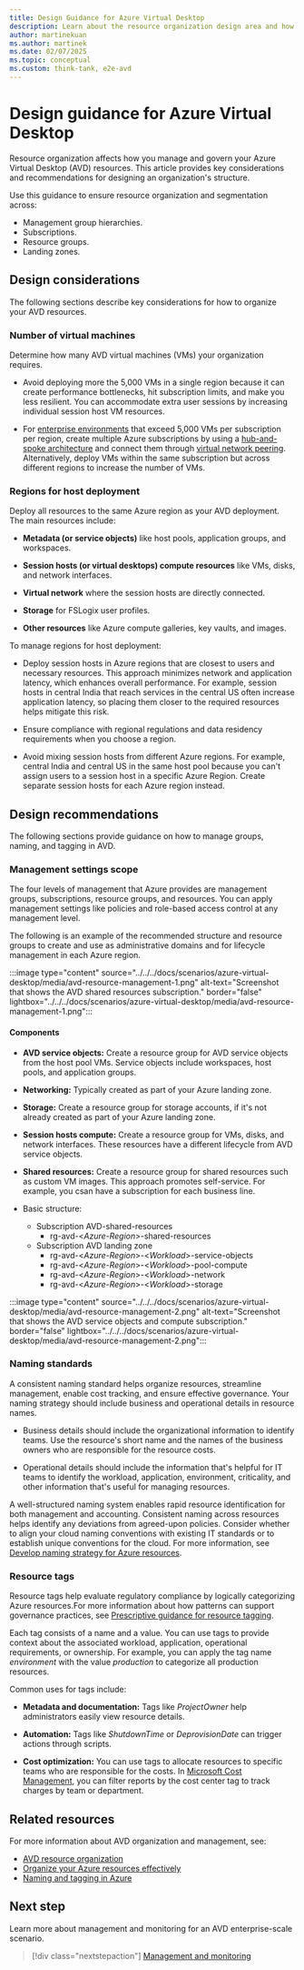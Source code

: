 ```yaml
---
title: Design Guidance for Azure Virtual Desktop
description: Learn about the resource organization design area and how to apply it to your Azure Virtual Desktop implementation effectively.
author: martinekuan
ms.author: martinek
ms.date: 02/07/2025
ms.topic: conceptual
ms.custom: think-tank, e2e-avd
---
```


# Design guidance for Azure Virtual Desktop

Resource organization affects how you manage and govern your Azure Virtual Desktop (AVD) resources. This article provides key considerations and recommendations for designing an organization's structure.

Use this guidance to ensure resource organization and segmentation across:

- Management group hierarchies.
- Subscriptions.
- Resource groups.
- Landing zones.

## Design considerations

The following sections describe key considerations for how to organize your AVD resources.

### Number of virtual machines

Determine how many AVD virtual machines (VMs) your organization requires.

- Avoid deploying more the 5,000 VMs in a single region because it can create performance bottlenecks, hit subscription limits, and make you less resilient. You can accommodate extra user sessions by increasing individual session host VM resources.

- For [enterprise environments](/azure/architecture/example-scenario/azure-virtual-desktop/azure-virtual-desktop) that exceed 5,000 VMs per subscription per region, create multiple Azure subscriptions by using a [hub-and-spoke architecture](/azure/cloud-adoption-framework/ready/azure-best-practices/hub-spoke-network-topology) and connect them through [virtual network peering](/azure/virtual-network/virtual-network-peering-overview). Alternatively, deploy VMs within the same subscription but across different regions to increase the number of VMs.

### Regions for host deployment

Deploy all resources to the same Azure region as your AVD deployment. The main resources include:

- **Metadata (or service objects)** like host pools, application groups, and workspaces.

- **Session hosts (or virtual desktops) compute resources** like VMs, disks, and network interfaces.

- **Virtual network** where the session hosts are directly connected.

- **Storage** for FSLogix user profiles.

- **Other resources** like Azure compute galleries, key vaults, and images.

To manage regions for host deployment:

- Deploy session hosts in Azure regions that are closest to users and necessary resources. This approach minimizes network and application latency, which enhances overall performance. For example, session hosts in central India that reach services in the central US often increase application latency, so placing them closer to the required resources helps mitigate this risk.

- Ensure compliance with regional regulations and data residency requirements when you choose a region.

- Avoid mixing session hosts from different Azure regions. For example, central India and central US in the same host pool because you can't assign users to a session host in a specific Azure Region. Create separate session hosts for each Azure region instead.

## Design recommendations

The following sections provide guidance on how to manage groups, naming, and tagging in AVD.

### Management settings scope

The four levels of management that Azure provides are management groups, subscriptions, resource groups, and resources. You can apply management settings like policies and role-based access control at any management level.

The following is an example of the recommended structure and resource groups to create and use as administrative domains and for lifecycle management in each Azure region.

:::image type="content" source="../../../docs/scenarios/azure-virtual-desktop/media/avd-resource-management-1.png" alt-text="Screenshot that shows the AVD shared resources subscription." border="false" lightbox="../../../docs/scenarios/azure-virtual-desktop/media/avd-resource-management-1.png":::

#### Components

- **AVD service objects:** Create a resource group for AVD service objects from the host pool VMs. Service objects include workspaces, host pools, and application groups.

- **Networking:** Typically created as part of your Azure landing zone.

- **Storage:** Create a resource group for storage accounts, if it's not already created as part of your Azure landing zone.

- **Session hosts compute:** Create a resource group for VMs, disks, and network interfaces. These resources have a different lifecycle from AVD service objects.

- **Shared resources:** Create a resource group for shared resources such as custom VM images. This approach promotes self-service. For example, you csan have a subscription for each business line.

- Basic structure:
  - Subscription AVD-shared-resources
    - rg-avd-<_Azure-Region_>-shared-resources
  - Subscription AVD landing zone
    - rg-avd-<_Azure-Region_>-<_Workload_>-service-objects
    - rg-avd-<_Azure-Region_>-<_Workload_>-pool-compute
    - rg-avd-<_Azure-Region_>-<_Workload_>-network
    - rg-avd-<_Azure-Region_>-<_Workload_>-storage

:::image type="content" source="../../../docs/scenarios/azure-virtual-desktop/media/avd-resource-management-2.png" alt-text="Screenshot that shows the AVD service objects and compute subscription." border="false" lightbox="../../../docs/scenarios/azure-virtual-desktop/media/avd-resource-management-2.png":::

### Naming standards

A consistent naming standard helps organize resources, streamline management, enable cost tracking, and ensure effective governance. Your naming strategy should include business and operational details in resource names.

- Business details should include the organizational information to identify teams. Use the resource's short name and the names of the business owners who are responsible for the resource costs.

- Operational details should include the information that's helpful for IT teams to identify the workload, application, environment, criticality, and other information that's useful for managing resources.

A well-structured naming system enables rapid resource identification for both management and accounting. Consistent naming across resources helps identify any deviations from agreed-upon policies. Consider whether to align your cloud naming conventions with existing IT standards or to establish unique conventions for the cloud. For more information, see [Develop naming strategy for Azure resources](/azure/cloud-adoption-framework/ready/azure-best-practices/naming-and-tagging).

### Resource tags

Resource tags help evaluate regulatory compliance by logically categorizing Azure resources.For more information about how patterns can support governance practices, see [Prescriptive guidance for resource tagging](../../govern/guides/complex/prescriptive-guidance.md#resource-tagging).

Each tag consists of a name and a value. You can use tags to provide context about the associated workload, application, operational requirements, or ownership. For example, you can apply the tag name _environment_ with the value _production_ to categorize all production resources.

Common uses for tags include:

- **Metadata and documentation:** Tags like _ProjectOwner_ help administrators easily view resource details.

- **Automation:** Tags like _ShutdownTime_ or _DeprovisionDate_ can trigger actions through scripts.

- **Cost optimization:** You can use tags to allocate resources to specific teams who are responsible for the costs. In [Microsoft Cost Management](/azure/cost-management-billing/), you can filter reports by the cost center tag to track charges by team or department.

## Related resources

For more information about AVD organization and management, see:

- [AVD resource organization](/azure/architecture/example-scenario/azure-virtual-desktop/azure-virtual-desktop#azure-limitations)
- [Organize your Azure resources effectively](../../ready/azure-setup-guide/organize-resources.md)
- [Naming and tagging in Azure](../../ready/azure-best-practices/resource-naming-and-tagging-decision-guide.md)

## Next step

Learn more about management and monitoring for an AVD enterprise-scale scenario.

> [!div class="nextstepaction"]
> [Management and monitoring](./eslz-management-and-monitoring.md)
